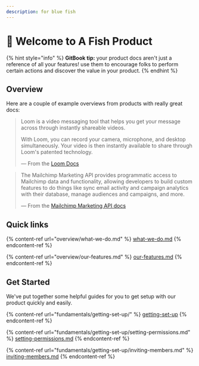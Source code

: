 ```yaml
---
description: for blue fish
---
```


# 👋 Welcome to A Fish Product

{% hint style="info" %}
**GitBook tip:** your product docs aren't just a reference of all your features! use them to encourage folks to perform certain actions and discover the value in your product.
{% endhint %}

## Overview

Here are a couple of example overviews from products with really great docs:

> Loom is a video messaging tool that helps you get your message across through instantly shareable videos.
>
> With Loom, you can record your camera, microphone, and desktop simultaneously. Your video is then instantly available to share through Loom's patented technology.
>
> — From the [Loom Docs](https://support.loom.com/hc/en-us/articles/360002158057-What-is-Loom-)

> The Mailchimp Marketing API provides programmatic access to Mailchimp data and functionality, allowing developers to build custom features to do things like sync email activity and campaign analytics with their database, manage audiences and campaigns, and more.
>
> — From the [Mailchimp Marketing API docs](https://mailchimp.com/developer/marketing/docs/fundamentals/)

## Quick links

{% content-ref url="overview/what-we-do.md" %}
[what-we-do.md](overview/what-we-do.md)
{% endcontent-ref %}

{% content-ref url="overview/our-features.md" %}
[our-features.md](overview/our-features.md)
{% endcontent-ref %}

## Get Started

We've put together some helpful guides for you to get setup with our product quickly and easily.

{% content-ref url="fundamentals/getting-set-up/" %}
[getting-set-up](fundamentals/getting-set-up/)
{% endcontent-ref %}

{% content-ref url="fundamentals/getting-set-up/setting-permissions.md" %}
[setting-permissions.md](fundamentals/getting-set-up/setting-permissions.md)
{% endcontent-ref %}

{% content-ref url="fundamentals/getting-set-up/inviting-members.md" %}
[inviting-members.md](fundamentals/getting-set-up/inviting-members.md)
{% endcontent-ref %}
